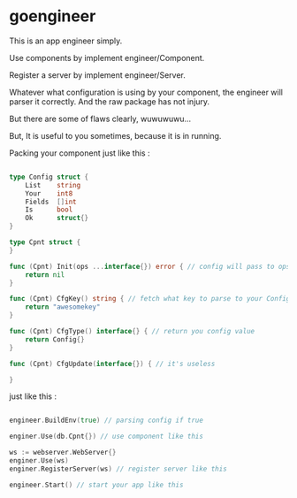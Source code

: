 # goengineer


This is an app engineer simply.

Use components by implement engineer/Component.

Register a server by implement engineer/Server.

Whatever what configuration is using by your component, the engineer will parser it correctly. 
And the raw package has not injury.

But there are some of flaws clearly, wuwuwuwu...

But, It is useful to you sometimes, because it is in running.

Packing your component just like this : 

```go

type Config struct {
    List    string
    Your    int8
    Fields  []int
    Is      bool
    Ok      struct{}
}

type Cpnt struct {
}

func (Cpnt) Init(ops ...interface{}) error { // config will pass to ops[0]
	return nil
}

func (Cpnt) CfgKey() string { // fetch what key to parse to your Config
	return "awesomekey"
}

func (Cpnt) CfgType() interface{} { // return you config value
	return Config{}
}

func (Cpnt) CfgUpdate(interface{}) { // it's useless

}

```


just like this :

```go

engineer.BuildEnv(true) // parsing config if true

enginer.Use(db.Cpnt{}) // use component like this

ws := webserver.WebServer{}
enginer.Use(ws)
enginer.RegisterServer(ws) // register server like this

engineer.Start() // start your app like this
```
